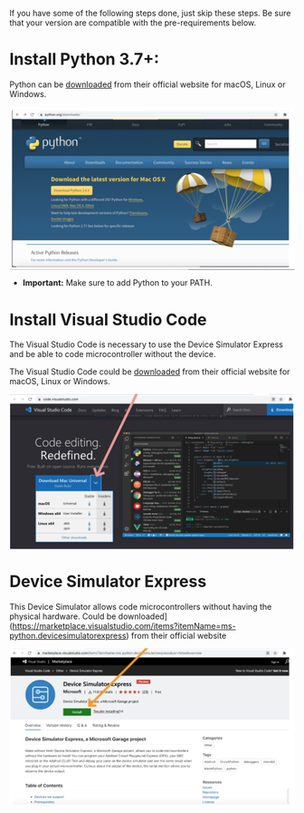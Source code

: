 
If you have some of the following steps done, just skip these steps. 
Be sure that your version are compatible with the pre-requirements below.

# Install Python 3.7+:
Python can be [downloaded](https://python.org/download) from their
official website for macOS, Linux or Windows.

<img  align="middle" width="700px"  src="images/python.png" >

* **Important:** Make sure to add Python to your PATH. 

# Install Visual Studio Code
The Visual Studio Code is necessary to use the Device Simulator Express and be able to code microcontroller without the device.

The Visual Studio Code could be [downloaded](https://code.visualstudio.com/) from their
official website for macOS, Linux or Windows.

<img  align="middle" width="700px"  src="images/visualstudio.png" >

# Device Simulator Express
This Device Simulator allows code microcontrollers without having the physical hardware.
Could be downloaded](https://marketplace.visualstudio.com/items?itemName=ms-python.devicesimulatorexpress) from their
official website

<img  align="middle" width="700px"  src="images/device_simulator_express.png" >







